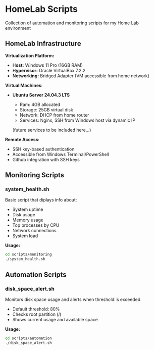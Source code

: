 # HomeLab Scripts

Collection of automation and monitoring scripts for my Home Lab environment

## HomeLab Infrastructure

**Virtualization Platform:**
- **Host:** Windows 11 Pro (16GB RAM)
- **Hypervisor:** Oracle VirtualBox 7.2.2
- **Networking:** Bridged Adapter (VM accessible from home network)

**Virtual Machines:**
- **Ubuntu Server 24.04.3 LTS**
  - Ram: 4GB allocated
  - Storage: 25GB virtual disk
  - Network: DHCP from home router
  - Services: Nginx, SSH from Windows host via dynamic IP

  (future services to be included here...)

**Remote Access:**
- SSH key-based authentication
- Accessible from Windows Terminal/PowerShell
- Github integration with SSH keys



## Monitoring Scripts

### system_health.sh
Basic script that diplays info about:
- System uptime
- Disk usage
- Memory usage
- Top processes by CPU
- Network connections
- System load

**Usage:**
```bash
cd scripts/monitoring
./system_health.sh
```

## Automation Scripts

### disk_space_alert.sh
Monitors disk space usage and alerts when threshold is exceeded.
- Default threshold: 80%
- Checks root partition (/)
- Shows current usage and available space

**Usage:**
```bash
cd scripts/automation
./disk_space_alert.sh
```

